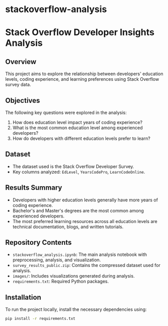 # stackoverflow-analysis
# Stack Overflow Developer Insights Analysis

## Overview
This project aims to explore the relationship between developers' education levels, coding experience, and learning preferences using Stack Overflow survey data. 

## Objectives
The following key questions were explored in the analysis:

1. How does education level impact years of coding experience?
2. What is the most common education level among experienced developers?
3. How do developers with different education levels prefer to learn?

## Dataset
- The dataset used is the Stack Overflow Developer Survey.
- Key columns analyzed: `EdLevel`, `YearsCodePro`, `LearnCodeOnline`.

## Results Summary
- Developers with higher education levels generally have more years of coding experience.
- Bachelor's and Master's degrees are the most common among experienced developers.
- The most preferred learning resources across all education levels are technical documentation, blogs, and written tutorials.

## Repository Contents
- `stackoverflow_analysis.ipynb`: The main analysis notebook with preprocessing, analysis, and visualization.
- `survey_results_public.zip`: Contains the compressed dataset used for analysis.
- `images/`: Includes visualizations generated during analysis.
- `requirements.txt`: Required Python packages.

## Installation
To run the project locally, install the necessary dependencies using:

```bash
pip install -r requirements.txt
